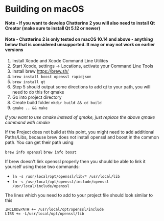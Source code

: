 # Building on macOS

#### Note - If you want to develop Chatterino 2 you will also need to install Qt Creator (make sure to install **Qt 5.12 or newer**)

#### Note - Chatterino 2 is only tested on macOS 10.14 and above - anything below that is considered unsupported. It may or may not work on earlier versions

1. Install Xcode and Xcode Command Line Utilites
2. Start Xcode, settings -> Locations, activate your Command Line Tools
3. Install brew https://brew.sh/
4. `brew install boost openssl rapidjson`
5. `brew install qt`
6. Step 5 should output some directions to add qt to your path, you will need to do this for qmake
7. Go into project directory
8. Create build folder `mkdir build && cd build`
9. `qmake .. && make`

_If you want to use cmake instead of qmake, just replace the above qmake command with cmake_

If the Project does not build at this point, you might need to add additional Paths/Libs, because brew does not install openssl and boost in the common path. You can get their path using

`brew info openssl`
`brew info boost`

If brew doesn't link openssl properly then you should be able to link it yourself using those two commands:

- `ln -s /usr/local/opt/openssl/lib/* /usr/local/lib`
- `ln -s /usr/local/opt/openssl/include/openssl /usr/local/include/openssl`

The lines which you need to add to your project file should look similar to this

```
INCLUDEPATH += /usr/local/opt/openssl/include
LIBS += -L/usr/local/opt/openssl/lib
```
